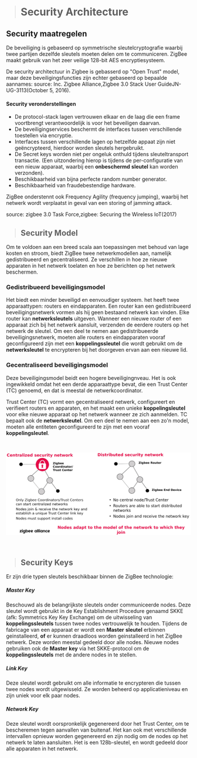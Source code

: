 > # Security Architecture



## Security maatregelen

De beveiliging is gebaseerd op symmetrische sleutelcryptografie waarbij twee partijen dezelfde sleutels moeten delen om te communiceren.
ZigBee maakt gebruik van het zeer veilige 128-bit AES encryptiesysteem. 

De security architectuur in Zigbee is gebasserd op "Open Trust" model, maar deze beveiligingsfuncties zijn echter gebaseerd op bepaalde aannames:
source:  Inc. Zigbee Alliance,Zigbee 3.0 Stack User GuideJN-UG-3113(October 5, 2016).

#### Security veronderstellingen

* De protocol-stack lagen vertrouwen elkaar en de laag die een frame voortbrengt verantwoordelijk is voor het beveiligen daarvan.
* De beveiligingservices beschermt de interfaces tussen verschillende toestellen via encryptie.
* Interfaces tussen verschillende lagen op hetzelfde appaat zijn niet geëncrypteerd, hierdoor worden sleutels hergebruikt.
*  De Secret keys worden niet per ongeluk onthuld tijdens sleuteltransport transactie. (Een uitzondering hierop is tijdens de per-configuratie van een nieuw apparaat, waarbij een __onbeschermd__ __sleutel__ kan worden verzonden).
* Beschikbaarheid van bijna perfecte random number generator.
* Beschikbaarheid van fraudebestendige hardware.

ZigBee onderstennt ook Frequency Agility (frequency jumping), waarbij het netwerk wordt verplaatst in geval van een storing of jamming attack.

source: zigbee 3.0 Task Force,zigbee: Securing the Wireless IoT(2017)


>## Security Model

Om te voldoen aan een breed scala aan toepassingen met behoud van lage kosten en stroom, biedt ZigBee twee netwerkmodellen aan, namelijk gedistribueerd en gecentraliseerd. Ze verschillen in hoe ze nieuwe apparaten in het netwerk toelaten en hoe ze berichten op het netwerk beschermen.

### Gedistribueerd beveiligingsmodel

Het biedt een minder beveiligd en eenvoudiger systeem. het heeft twee apparaattypen: routers en eindapparaten.
Een router kan een gedistribueerd beveiligingsnetwerk vormen als hij geen bestaand netwerk kan vinden.
Elke router kan __netwerksleutels__ uitgeven.
Wanneer een nieuwe router of een apparaat zich bij het netwerk aansluit, verzenden de eerdere routers op het netwerk de sleutel.
Om een deel te nemen aan gedistribueerde beveiligingsnetwerk, moeten alle routers en eindapparaten vooraf geconfigureerd zijn met een __koppelingssleutel__ die wordt gebruikt om de __netwerksleutel__ te encrypteren bij het doorgeven ervan aan een nieuwe lid.

### Gecentraliseerd beveiligingsmodel

Deze beveiligingsmodel beidt een hogere beveiligingnveau. Het is ook ingewikkeld omdat het een derde apparaattype bevat, die een Trust Center (TC) genoemd, en dat is meestal de netwerkcoordinator.

Trust Center (TC) vormt een gecentraliseerd netwerk, configureert en verifieert routers en apparaten, en het maakt een unieke __koppelingsleutel__ voor elke nieuwe apparaat op het netwerk wanneer ze zich aanmelden.
TC bepaalt ook de __netwerksleutel__. 
Om een deel te nemen aan een zo'n model, moeten alle entiteten geconfigureerd te zijn met een vooraf __koppelingsleutel__.

<br>

![Gedistribueerd vs Gecentraliseerd](../zigbee/img/cent-vs-dist.jpg)

<br>


>## Security Keys

Er zijn drie typen sleutels beschikbaar binnen de ZigBee technologie:

##### Master Key
Beschouwd als de belangrijkste sleutels onder communiceerde nodes. Deze sleutel wordt gebruikt in de Key Establishment Procedure genaamd SKKE (afk: Symmetrics Key Key Exchange) om de uitwisseling van __koppelingssleutels__ tussen twee nodes vertrouwelijk te houden.
Tijdens de fabricage van een apparaat er wordt een __Master__ __sleutel__ erbinnen geinstalleerd, __**of**__ er kunnen draadloos worden geinstalleerd in het ZigBee netwerk. Deze worden meestal gedeeld door alle nodes.
Nieuwe nodes gebruiken ook de __Master__ __key__ via het SKKE-protocol om de __koppelingssleutels__ met de andere nodes in te stellen. 

##### Link Key
Deze sleutel wordt gebruikt om alle informatie te encrypteren die tussen twee nodes wordt uitgewisseld. Ze worden beheerd op applicatieniveau en zijn uniek voor elk paar nodes.

##### Network Key
Deze sleutel wordt oorspronkelijk gegenereerd door het Trust Center, om te bescheremen tegen aanvallen van buitenaf. Het kan ook met verschillende intervallen opnieuw worden gegenereerd en zijn nodig om de nodes op het netwerk te laten aansluiten. Het is een 128b-sleutel, en wordt gedeeld door alle apparaten in het netwerk.
 